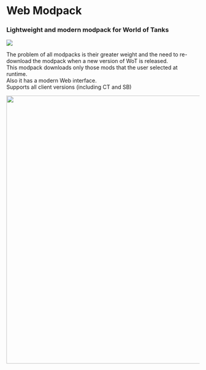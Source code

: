 # Web Modpack
### Lightweight and modern modpack for World of Tanks
<img src="https://shields.io/badge/version-0.0.2-blue">

The problem of all modpacks is their greater weight and the need to re-download the modpack when a new version of WoT is released.<br>
This modpack downloads only those mods that the user selected at runtime.<br>
Also it has a modern Web interface.<br>
Supports all client versions (including CT and SB)<br>

<img src="https://github.com/user-attachments/assets/858b5051-d2d4-494f-82f6-8ceab8c0d8b2" width="700">
